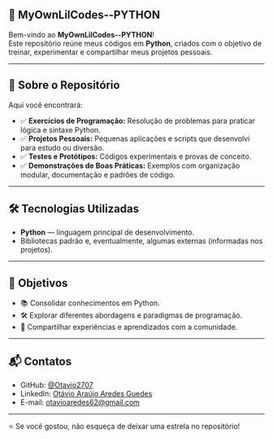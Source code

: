 ## 🐍 MyOwnLilCodes--PYTHON

Bem-vindo ao **MyOwnLilCodes--PYTHON**!  
Este repositório reúne meus códigos em **Python**, criados com o objetivo de treinar, experimentar e compartilhar meus projetos pessoais.

---

## 🚀 Sobre o Repositório

Aqui você encontrará:

- ✅ **Exercícios de Programação:** Resolução de problemas para praticar lógica e sintaxe Python.
- ✅ **Projetos Pessoais:** Pequenas aplicações e scripts que desenvolvi para estudo ou diversão.
- ✅ **Testes e Protótipos:** Códigos experimentais e provas de conceito.
- ✅ **Demonstrações de Boas Práticas:** Exemplos com organização modular, documentação e padrões de código.

---

## 🛠️ Tecnologias Utilizadas

- **Python** — linguagem principal de desenvolvimento.
- Bibliotecas padrão e, eventualmente, algumas externas (informadas nos projetos).

---

## 🎯 Objetivos

- 📚 Consolidar conhecimentos em Python.
- 🛠️ Explorar diferentes abordagens e paradigmas de programação.
- 🤝 Compartilhar experiências e aprendizados com a comunidade.

---

## 📬 Contatos

- GitHub: [@Otavio2707](https://github.com/Otavio2704)
- LinkedIn: [Otávio Araújo Aredes Guedes](https://www.linkedin.com/in/otávio-araújo-aredes-guedes-ab44a4248/)
- E-mail: [otavioaredes62@gmail.com](mailto:otavioaredes62@gmail.com)

---

⭐ Se você gostou, não esqueça de deixar uma estrela no repositório!
